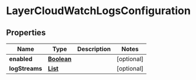 

# LayerCloudWatchLogsConfiguration


## Properties

| Name | Type | Description | Notes |
|------------ | ------------- | ------------- | -------------|
|**enabled** | [**Boolean**](Boolean.md) |  |  [optional] |
|**logStreams** | [**List**](List.md) |  |  [optional] |



